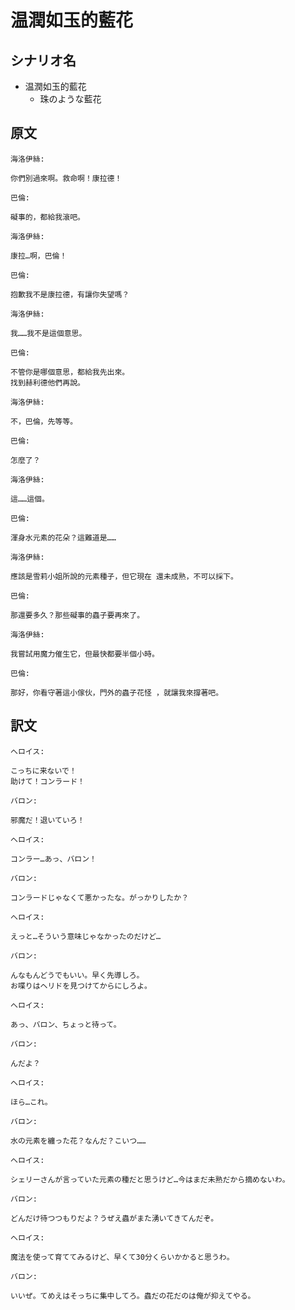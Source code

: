 # 温潤如玉的藍花
## シナリオ名
 - 温潤如玉的藍花
   - 珠のような藍花

## 原文
``` 
海洛伊絲:

你們別過來啊。救命啊！康拉德！ 
``` 

``` 
巴倫:

礙事的，都給我滾吧。 
``` 

``` 
海洛伊絲:

康拉…啊，巴倫！ 
``` 

``` 
巴倫:

抱歉我不是康拉德，有讓你失望嗎？ 
``` 

``` 
海洛伊絲:

我……我不是這個意思。 
``` 

``` 
巴倫:

不管你是哪個意思，都給我先出來。
找到赫利德他們再說。 
``` 

``` 
海洛伊絲:

不，巴倫，先等等。 
``` 

``` 
巴倫:

怎麼了？ 
``` 

``` 
海洛伊絲:

這……這個。 
``` 

``` 
巴倫:

渾身水元素的花朵？這難道是…… 
``` 

``` 
海洛伊絲:

應該是雪莉小姐所說的元素種子，但它現在 還未成熟，不可以採下。
``` 

``` 
巴倫:

那還要多久？那些礙事的蟲子要再來了。
``` 

``` 
海洛伊絲:

我嘗試用魔力催生它，但最快都要半個小時。
``` 

``` 
巴倫:

那好，你看守著這小傢伙，門外的蟲子花怪 ，就讓我來撐著吧。 
``` 

## 訳文
``` 
へロイス:

こっちに来ないで！
助けて！コンラード！ 
``` 

``` 
バロン:

邪魔だ！退いていろ！ 
``` 

``` 
へロイス:

コンラー…あっ、バロン！ 
``` 

``` 
バロン:

コンラードじゃなくて悪かったな。がっかりしたか？ 
``` 

``` 
へロイス:

えっと…そういう意味じゃなかったのだけど…
``` 

``` 
バロン:

んなもんどうでもいい。早く先導しろ。
お喋りはヘリドを見つけてからにしろよ。
``` 

``` 
へロイス:

あっ、バロン、ちょっと待って。 
``` 

``` 
バロン:

んだよ？ 
``` 

``` 
へロイス:

ほら…これ。
``` 

``` 
バロン:

水の元素を纏った花？なんだ？こいつ…… 
``` 

``` 
へロイス:

シェリーさんが言っていた元素の種だと思うけど…今はまだ未熟だから摘めないわ。
``` 

``` 
バロン:

どんだけ待つつもりだよ？うぜえ蟲がまた湧いてきてんだぞ。
``` 

``` 
へロイス:

魔法を使って育ててみるけど、早くて30分くらいかかると思うわ。
``` 

``` 
バロン:

いいぜ。てめえはそっちに集中してろ。蟲だの花だのは俺が抑えてやる。 
``` 